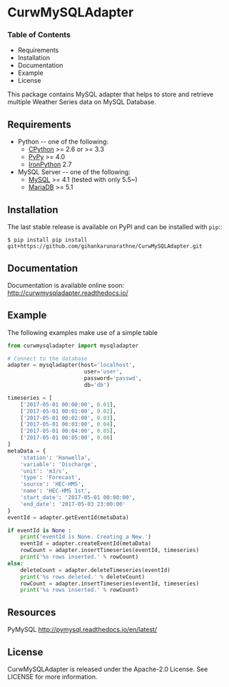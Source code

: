 # CurwMySQLAdapter

### Table of Contents
* Requirements
* Installation
* Documentation
* Example
* License

This package contains MySQL adapter that helps to store and retrieve multiple Weather Series data on MySQL Database.

## Requirements

* Python -- one of the following:
  - [CPython](http://www.python.org/) >= 2.6 or >= 3.3
  - [PyPy](http://pypy.org/) >= 4.0
  - [IronPython](http://ironpython.net/) 2.7
* MySQL Server -- one of the following:
  - [MySQL](http://www.mysql.com/) >= 4.1  (tested with only 5.5~)
  - [MariaDB](https://mariadb.org/) >= 5.1

## Installation

The last stable release is available on PyPI and can be installed with ``pip``::

    $ pip install pip install git+https://github.com/gihankarunarathne/CurwMySQLAdapter.git

## Documentation

Documentation is available online soon: http://curwmysqladapter.readthedocs.io/

## Example

The following examples make use of a simple table

```python
from curwmysqladapter import mysqladapter

# Connect to the database
adapter = mysqladapter(host='localhost',
                        user='user',
                        password='passwd',
                        db='db')

timeseries = [
    ['2017-05-01 00:00:00', 0.01],
    ['2017-05-01 00:01:00', 0.02],
    ['2017-05-01 00:02:00', 0.03],
    ['2017-05-01 00:03:00', 0.04],
    ['2017-05-01 00:04:00', 0.05],
    ['2017-05-01 00:05:00', 0.06]
]
metaData = {
    'station': 'Hanwella',
    'variable': 'Discharge',
    'unit': 'm3/s',
    'type': 'Forecast',
    'source': 'HEC-HMS',
    'name': 'HEC-HMS 1st',
    'start_date': '2017-05-01 00:00:00',
    'end_date': '2017-05-03 23:00:00'
}
eventId = adapter.getEventId(metaData)

if eventId is None :
    print('eventId is None. Creating a New.')
    eventId = adapter.createEventId(metaData)
    rowCount = adapter.insertTimeseries(eventId, timeseries)
    print('%s rows inserted.' % rowCount)
else:
    deleteCount = adapter.deleteTimeseries(eventId)
    print('%s rows deleted.' % deleteCount)
    rowCount = adapter.insertTimeseries(eventId, timeseries)
    print('%s rows inserted.' % rowCount)
```

## Resources

PyMySQL http://pymysql.readthedocs.io/en/latest/

## License

CurwMySQLAdapter is released under the Apache-2.0 License. See LICENSE for more information.
